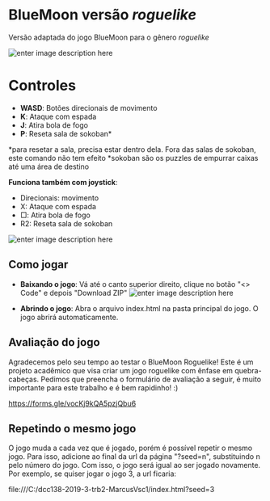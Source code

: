 # BlueMoon versão *roguelike*

Versão adaptada do jogo BlueMoon para o gênero *roguelike*

![enter image description here](https://imgur.com/IEyAGFb)


# Controles

 - **WASD**: Botões direcionais de movimento
 - **K**: Ataque com espada
 - **J**: Atira bola de fogo
 - **P**: Reseta sala de sokoban*

*para resetar a sala, precisa estar dentro dela. Fora das salas de sokoban, este comando não tem efeito
*sokoban são os puzzles de empurrar caixas até uma área de destino

**Funciona também com joystick**:
- Direcionais: movimento
- X: Ataque com espada
- □: Atira bola de fogo
- R2: Reseta sala de sokoban

![enter image description here](https://p7.hiclipart.com/preview/348/543/811/playstation-3-black-sixaxis-playstation-2-playstation-4-gamepad.jpg)

## Como jogar

- **Baixando o jogo**:
Vá até o canto superior direito, clique no botão "<> Code" e depois "Download ZIP"
![enter image description here](https://i.imgur.com/dQHimFf.png)

- **Abrindo o jogo**:
Abra o arquivo index.html na pasta principal do jogo. O jogo abrirá automaticamente.

## Avaliação do jogo

Agradecemos pelo seu tempo ao testar o BlueMoon Roguelike! Este é um projeto acadêmico que visa criar um jogo roguelike com ênfase em quebra-cabeças.
Pedimos que preencha o formulário de avaliação a seguir, é muito importante para este trabalho e é bem rapidinho! :) 

https://forms.gle/vocKj9kQA5pzjQbu6

## Repetindo o mesmo jogo

O jogo muda a cada vez que é jogado, porém é possível repetir o mesmo jogo. Para isso, adicione ao final da url da página "?seed=n", substituindo n pelo número do jogo. Com isso, o jogo será igual ao ser jogado novamente. Por exemplo, se quiser jogar o jogo 3, a url ficaria:

file:///C:/dcc138-2019-3-trb2-MarcusVsc1/index.html?seed=3

